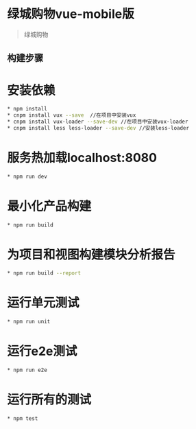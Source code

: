 # 绿城购物vue-mobile版

> 绿城购物

## 构建步骤

# 安装依赖
``` bash
* npm install
* cnpm install vux --save  //在项目中安装vux
* cnpm install vux-loader --save-dev //在项目中安装vux-loader
* cnpm install less less-loader --save-dev //安装less-loader
```

# 服务热加载localhost:8080
``` bash
* npm run dev
```

# 最小化产品构建
``` bash
* npm run build
```

# 为项目和视图构建模块分析报告
``` bash
* npm run build --report
```

# 运行单元测试
``` bash
* npm run unit
```

# 运行e2e测试
``` bash
* npm run e2e
```

# 运行所有的测试
``` bash
* npm test
```
